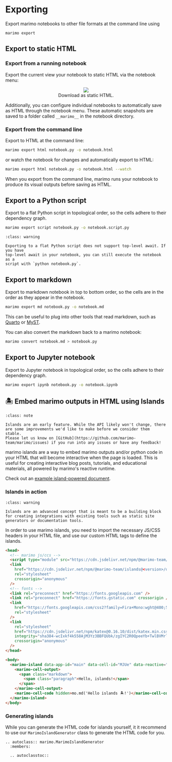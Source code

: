 # Exporting

Export marimo notebooks to other file formats at the command line using

```
marimo export
```

## Export to static HTML

### Export from a running notebook

Export the current view your notebook to static HTML via the notebook
menu:

<div align="center">
<figure>
<img src="/_static/docs-html-export.png"/>
<figcaption>Download as static HTML.</figcaption>
</figure>
</div>

Additionally, you can configure individual notebooks to automatically
save as HTML through the notebook menu. These automatic snapshots are
saved to a folder called `__marimo__` in the notebook directory.

### Export from the command line

Export to HTML at the command line:

```bash
marimo export html notebook.py -o notebook.html
```

or watch the notebook for changes and automatically export to HTML:

```bash
marimo export html notebook.py -o notebook.html --watch
```

When you export from the command line, marimo runs your notebook to produce
its visual outputs before saving as HTML.

## Export to a Python script

Export to a flat Python script in topological order, so the cells adhere to
their dependency graph.

```bash
marimo export script notebook.py -o notebook.script.py
```

```{admonition} Top-level await not supported
:class: warning

Exporting to a flat Python script does not support top-level await. If you have
top-level await in your notebook, you can still execute the notebook as a
script with `python notebook.py`.
```

## Export to markdown

Export to markdown notebook in top to bottom order, so the cells are in the
order as they appear in the notebook.

```bash
marimo export md notebook.py -o notebook.md
```

This can be useful to plug into other tools that read markdown, such as [Quarto](https://quarto.org/) or [MyST](https://myst-parser.readthedocs.io/).

You can also convert the markdown back to a marimo notebook:

```bash
marimo convert notebook.md > notebook.py
```

## Export to Jupyter notebook

Export to Jupyter notebook in topological order, so the cells adhere to
their dependency graph.

```bash
marimo export ipynb notebook.py -o notebook.ipynb
```

## 🏝️ Embed marimo outputs in HTML using Islands

```{admonition} Preview
:class: note

Islands are an early feature. While the API likely won't change, there are some improvements we'd like to make before we consider them stable.
Please let us know on [GitHub](https://github.com/marimo-team/marimo/issues) if you run into any issues or have any feedback!
```

marimo islands are a way to embed marimo outputs and/or python code in your HTML that will become interactive when the page is loaded. This is useful for creating interactive blog posts, tutorials, and educational materials, all powered by marimo's reactive runtime.

Check out an [example island-powered document](./island_example.md).

### Islands in action

```{admonition} Advanced topic!
:class: warning

Islands are an advanced concept that is meant to be a building block for creating integrations with existing tools such as static site generators or documentation tools.
```

In order to use marimo islands, you need to import the necessary JS/CSS headers in your HTML file, and use our custom HTML tags to define the islands.

```html
<head>
  <!-- marimo js/ccs -->
  <script type="module" src="https://cdn.jsdelivr.net/npm/@marimo-team/islands@<version>/dist/main.js"></script>
  <link
    href="https://cdn.jsdelivr.net/npm/@marimo-team/islands@<version>/dist/style.css"
    rel="stylesheet"
    crossorigin="anonymous"
  />
  <!-- fonts -->
  <link rel="preconnect" href="https://fonts.googleapis.com" />
  <link rel="preconnect" href="https://fonts.gstatic.com" crossorigin />
  <link
    href="https://fonts.googleapis.com/css2?family=Fira+Mono:wght@400;500;700&amp;family=Lora&amp;family=PT+Sans:wght@400;700&amp;display=swap"
    rel="stylesheet"
  />
  <link
    rel="stylesheet"
    href="https://cdn.jsdelivr.net/npm/katex@0.16.10/dist/katex.min.css"
    integrity="sha384-wcIxkf4k558AjM3Yz3BBFQUbk/zgIYC2R0QpeeYb+TwlBVMrlgLqwRjRtGZiK7ww"
    crossorigin="anonymous"
  />
</head>

<body>
  <marimo-island data-app-id="main" data-cell-id="MJUe" data-reactive="true">
    <marimo-cell-output>
      <span class="markdown">
        <span class="paragraph">Hello, islands!</span>
      </span>
    </marimo-cell-output>
    <marimo-cell-code hidden>mo.md('Hello islands 🏝️!')</marimo-cell-code>
  </marimo-island>
</body>
```

### Generating islands

While you can generate the HTML code for islands yourself, it it recommend to use our `MarimoIslandGenerator` class to generate the HTML code for you.

```{eval-rst}
.. autoclass:: marimo.MarimoIslandGenerator
  :members:

  .. autoclasstoc::
```
